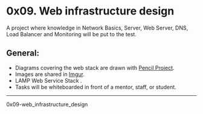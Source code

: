 # 0x09. Web infrastructure design

A project where knowledge in Network Basics, Server, Web Server, DNS, Load Balancer and Monitoring will be put to the test.

## General:
- Diagrams covering the web stack are drawn with [Pencil Project](https://pencil.evolus.vn/).
- Images are shared in [Imgur](https://imgur.com/).
- LAMP Web Service Stack .
- Tasks will be whiteboarded in front of a mentor, staff, or student.


---
0x09-web_infrastructure_design
